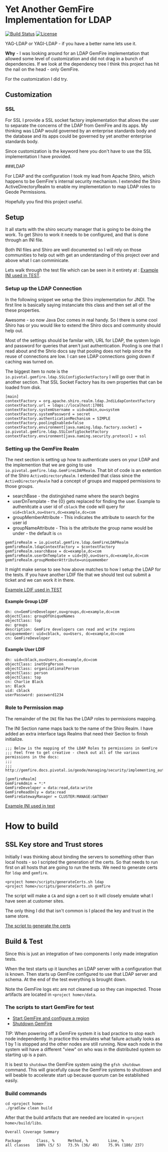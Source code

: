 # Yet Another GemFire Implementation for LDAP

[![Build Status](https://travis-ci.org/Pivotal-Field-Engineering/pivotal-gemfire-ldap.svg?branch=master)](https://travis-ci.org/Pivotal-Field-Engineering/pivotal-gemfire-ldap) [![License](https://img.shields.io/badge/License-Apache%202.0-blue.svg)](https://www.apache.org/licenses/LICENSE-2.0)

YAG-LDAP or YAGI-LDAP - if you have a better name lets use it.

**Why** - I was looking around for an LDAP GemFire implementation that allowed some level of customization and did not drag in a bunch of dependencies.   If we look at the dependency tree I think this project has hit the nail on the head - only GemFire.

For the customization I did try.   

## Customization
### SSL
For SSL I provide a SSL socket factory implementation that allows the user to separate the concerns of the LDAP from GemFire and its apps.   My thinking was LDAP would governed by an enterprise standards body and the database and its apps could be governed by yet another enterprise standards body.

Since customization is the keyword here you don't have to use the SSL implementation I have provided.

###LDAP

For LDAP and the configuration I took my lead from Apache Shiro, which happens to be  GemFire's internal security mechanism.    I extended the Shiro ActiveDirectoryRealm to enable my implementation to map LDAP roles to Geode Permissions.  

Hopefully you find this project useful.

## Setup

It all starts with the shiro securty manager that is going to be doing the work.   To get Shiro to work it needs to be configured, and that is done through an INI file.

Both INI files and Shiro are well documented so I will rely on those communities to help out with get an understanding of this project over and above what I can comminicate.

Lets walk through the test file which can be seen in it entirety at : [Example INI used in TEST](src/test/resources/gf-ldap-shiro.ini).

### Setup up the LDAP Connection

In the following snippet we setup the Shiro implementation for JNDI.   The first line is basically saying instanciate this class and then set all of the these properties.

Awesome - so now Java Doc comes in real handy.  So I there is some cool Shiro has or you would like to extend the Shiro docs and community should help out.

Most of the settings should be familar with, URL for LDAP, the system login and password for queries that aren't just authentication.   Pooling is one that I read about and the Shrio docs say that pooling does not help since the reuse of connections are low.  I can see LDAP connections going down if caching was turned on.

The biggest item to note is the ``io.pivotal.gemfire.ldap.SSLConfigSocketFactory`` I will go over that in another section.   That SSL Socket Factory has its own properties that can be loaded from disk.

```
[main]
contextFactory = org.apache.shiro.realm.ldap.JndiLdapContextFactory
contextFactory.url = ldaps://localhost:17001
contextFactory.systemUsername = uid=admin,ou=system
contextFactory.systemPassword = secret
contextFactory.authenticationMechanism = SIMPLE
contextFactory.poolingEnabled=false
contextFactory.environment[java.naming.ldap.factory.socket] = io.pivotal.gemfire.ldap.SSLConfigSocketFactory
contextFactory.environment[java.naming.security.protocol] = ssl
```
### Setting up the GemFire Realm
The next section is setting up how to authenticate users on your LDAP and the implemention that we are going to use ``io.pivotal.gemfire.ldap.GemFireLDAPRealm``.   That bit of code is an extention of the Shiro ``ActiveDirectoryRealm``.   I extended that class since the ``ActiveDirectoryRealm`` had a concept of groups and mapped permissions to those groups.

* searchBase - the distingished name where the search begins
* userDnTemplate - the {0} gets replaced for finding the user.   Example to authenitcate a user id of ``cblack`` the code will query for ``uid=cblack,ou=Users,dc=example,dc=com``
* groupMemberAttribute - This indicates the attribute to search for the user id
* groupNameAttribute - This is the attribute the group name would be under - the default is ``cn``

````
gemfireRealm = io.pivotal.gemfire.ldap.GemFireLDAPRealm
gemfireRealm.ldapContextFactory = $contextFactory
gemfireRealm.searchBase = dc=example,dc=com
gemfireRealm.userDnTemplate = uid={0},ou=Users,dc=example,dc=com
gemfireRealm.groupMemberAttribute=uniquemember
````
It might make sense to see how above matches to how I setup the LDAP for the tests.   If you have another LDIF file that we should test out submit a ticket and we can work it in there.

[Example LDIF used in TEST](src/test/resources/sample.ldif)

#### Example Group LDIF
```$ldif
dn: cn=GemFireDeveloper,ou=groups,dc=example,dc=com
objectClass: groupOfUniqueNames
objectClass: top
ou: groups
description: GemFire developers can read and write regions
uniquemember: uid=cblack, ou=Users, dc=example,dc=com
cn: GemFireDeveloper
```
#### Example User LDIF

```$ldif
dn: uid=cblack,ou=Users,dc=example,dc=com
objectClass: inetOrgPerson
objectClass: organizationalPerson
objectClass: person
objectClass: top
cn: Charlie Black
sn: Black
uid: cblack
userPassword: password1234

```
### Role to Permission map

The remainder of the ``INI`` file has the LDAP roles to permissions mapping.

The INI Section name maps back to the name of the Shiro Realm.   I have added an extra interface tags Realms that need their Section to finish initialize.
```
;;; Below is the mapping of the LDAP Roles to permissions in GemFire
;;; Feel free to get creative - check out all of the various permissions in the docs:
;;;
;;; http://gemfire.docs.pivotal.io/geode/managing/security/implementing_authorization.html

[gemfireRealm]
GemFireAdmin = *:*
GemFireDeveloper = data:read,data:write
GemFireReadOnly = data:read
GemFireGatewayManager = CLUSTER:MANAGE:GATEWAY
```
[Example INI used in test ](src/test/resources/gf-ldap-shiro.ini)

# How to build

## SSL Key store and Trust stores

Initially I was thinking about binding the servers to something other than local hosts - so I scripted the generation of the certs.   So that needs to run first on all hosts that are going to run the tests.   We need to generate certs for ``ldap`` and ``gemfire``.

```
<project home>/scripts/generateCerts.sh ldap
<project home>/scripts/generateCerts.sh gemfire

```

The script will make a ``CA`` and sign a cert so it will closely emulate what I have seen at customer sites.

The only thing I did that isn't common is I placed the key and trust in the same store.

[The script to generate the certs](scripts/generateCerts.sh)

##  Build & Test

Since this is just an integration of two components I only made integration tests.

When the test starts up it launches an LDAP server with a configuration that is known.    Then starts up GemFire configured to use that LDAP server and schema. At the end of the test everything is brought down.   

Note the GemFire logs etc are not cleaned up so they can inspected.   Those artifacts are located in ``<project home>/data``.

### The scripts to start GemFire for test


* [Start GemFire and configure a region](src/test/scripts/startGeode.sh)
* [Shutdown GemFire](src/test/scripts/shutdownGeode.sh)

TIP: When powering off a GemFire system it is bad practice to stop each node independently.   In practice this emulates what failure actually looks as 1 by 1 is stopped and the other nodes are still running.   Now each node in the system will have a different "view" on who was in the distributed system so starting up is a pain.   

It is best to ``shutdown`` the GemFire system using the ``gfsh shutdown`` command.    This will gracefully cause the GemFire systems to shutdown and will beable to accelerate start up because quorum can be established easily.

### Build commands 
```
cd <project home>
./gradlew clean build
```

After that the build artifacts that are needed are located in  ``<project home>/build/libs``.

```
Overall Coverage Summary 

Package	      Class, %      Method, %         Line, %
all classes	  100% (5/ 5)   73.5% (36/ 49)    75.9% (180/ 237)
```
